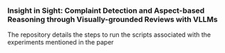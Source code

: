 ### Insight in Sight: Complaint Detection and Aspect-based Reasoning through Visually-grounded Reviews with VLLMs
The repository details the steps to run the scripts associated with the experiments mentioned in the paper
